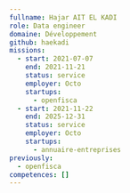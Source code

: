 ```yaml
---
fullname: Hajar AIT EL KADI
role: Data engineer
domaine: Développement
github: haekadi
missions:
  - start: 2021-07-07
    end: 2021-11-21
    status: service
    employer: Octo
    startups:
      - openfisca
  - start: 2021-11-22
    end: 2025-12-31
    status: service
    employer: Octo
    startups:
      - annuaire-entreprises
previously:
  - openfisca
competences: []
---
```


